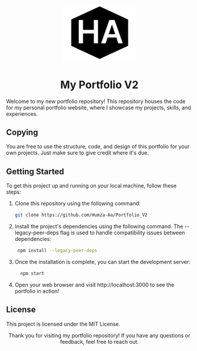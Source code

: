 <div align="center">
  <img src="./public/ha-logo.png" alt="Logo" width="200" />
</div>

<div align="center"> <h1>My Portfolio V2</h1></div>


Welcome to my new portfolio repository! This repository houses the code for my personal portfolio website, where I showcase my projects, skills, and experiences.

## Copying
You are free to use the structure, code, and design of this portfolio for your own projects. Just make sure to give credit where it's due.

## Getting Started

To get this project up and running on your local machine, follow these steps:

1. Clone this repository using the following command:
   ```bash
   git clone https://github.com/Humza-Aa/Portfolio_V2
   ```

2. Install the project's dependencies using the following command. The --legacy-peer-deps flag is used to handle compatibility issues between dependencies:
   ```bash
    npm install --legacy-peer-deps
   ```

3. Once the installation is complete, you can start the development server:
   ```bash
     npm start
   ```

4. Open your web browser and visit http://localhost:3000 to see the portfolio in action!

## License
This project is licensed under the MIT License.

<div  align="center">Thank you for visiting my portfolio repository! If you have any questions or feedback, feel free to reach out.
</div>

  
   
